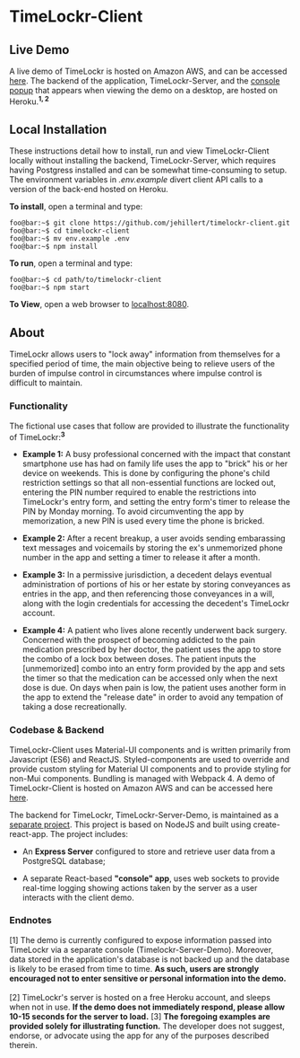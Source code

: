 # TimeLockr-Client

## Live Demo

  A live demo of TimeLockr is hosted on Amazon AWS, and can be accessed [here](https://timelockr.hillert.dev). The backend of the application, TimeLockr-Server, and the [console popup](http://timelockr-server.herokuapp.com/) that appears when viewing the demo on a desktop, are hosted on Heroku.<sup>__1, 2__</sup>

## Local Installation

These instructions detail how to install, run and view TimeLockr-Client locally without installing the backend, TimeLockr-Server, which requires having Postgress installed and can be somewhat time-consuming to setup.  The environment variables in *.env.example* divert client API calls to a version of the back-end hosted on Heroku.

**To install**, open a terminal and type:
  ```console
  foo@bar:~$ git clone https://github.com/jehillert/timelockr-client.git
  foo@bar:~$ cd timelockr-client
  foo@bar:~$ mv env.example .env
  foo@bar:~$ npm install
  ```

**To run**, open a terminal and type:
  ```console
  foo@bar:~$ cd path/to/timelockr-client
  foo@bar:~$ npm start
  ```

**To View**, open a web browser to [localhost:8080](http://localhost:8080/).


## About

TimeLockr allows users to "lock away" information from themselves for a specified period of time, the main objective being to relieve users of the burden of impulse control in circumstances where impulse control is difficult to maintain. <br>

### Functionality
The fictional use cases that follow are provided to illustrate the functionality of TimeLockr:<sup>__3__</sup>

* **Example 1:** A busy professional concerned with the impact that constant smartphone use has had on family life uses the app to "brick" his or her device on weekends. This is done by configuring the phone's child restriction settings so that all non-essential functions are locked out, entering the PIN number required to enable the restrictions into TimeLockr's entry form, and setting the entry form's timer to release the PIN by Monday morning.  To avoid circumventing the app by memorization, a new PIN is used every time the phone is bricked.<br>

* **Example 2:** After a recent breakup, a user avoids sending embarassing text messages and voicemails by storing the ex's unmemorized phone number in the app and setting a timer to release it after a month.<br>

* **Example 3:** In a permissive jurisdiction, a decedent delays eventual administration of portions of his or her estate by storing conveyances as entries in the app, and then referencing those conveyances in a will, along with the login credentials for accessing the decedent's TimeLockr account.<br>

* **Example 4:** A patient who lives alone recently underwent back surgery.  Concerned with the prospect of becoming addicted to the pain medication prescribed by her doctor, the patient uses the app to store the combo of a lock box between doses. The patient inputs the [unmemorized] combo into an entry form provided by the app and sets the timer so that the medication can be accessed only when the next dose is due. On days when pain is low, the patient uses another form in the app to extend the "release date" in order to avoid any tempation of taking a dose recreationally.<br>

### Codebase & Backend
TimeLockr-Client uses Material-UI components and is written primarily from Javascript (ES6) and ReactJS. Styled-components are used to override and provide custom styling for Material UI components and to provide styling for non-Mui components. Bundling is managed with Webpack 4. A demo of TimeLockr-Client is hosted on Amazon AWS and can be accessed here [here](https://timelockr.hillert.dev).

The backend for TimeLockr, TimeLockr-Server-Demo, is maintained as a [separate project](https://github.com/jehillert/timelockr-server-demo).  This project is based on NodeJS and built using create-react-app.  The project includes:
<ul>
    <li>An <b>Express Server</b> configured to store and retrieve user data from a PostgreSQL database;</li><p>
    <li>A separate React-based <b>"console" app</b>, uses web sockets to provide real-time logging showing actions taken by the server as a user interacts with the client demo.</li>
</ul>

### Endnotes
[1] The demo is currently configured to expose information passed into TimeLockr via a separate console (Timelockr-Server-Demo). Moreover, data stored in the application's database is not backed up and the database is likely to be erased from time to time. <b>As such, users are strongly encouraged not to enter sensitive or personal information into the demo.</b>
<br><br>
[2] TimeLockr's server is hosted on a free Heroku account, and sleeps when not in use. <b>If the demo does not immediately respond, please allow 10-15 seconds for the server to load.</b>
[3] <b>The foregoing examples are provided solely for illustrating function.</b> The developer does not suggest, endorse, or advocate using the app for any of the purposes described therein. <br><br>
